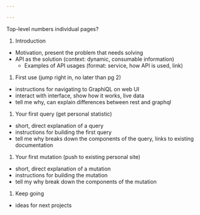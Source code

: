 ```yaml
---

---
```


Top-level numbers individual pages?

1. Introduction
  - Motivation, present the problem that needs solving
  - API as the solution (context: dynamic, consumable information)
    - Examples of API usages (format: service, how API is used, link)
1. First use (jump right in, no later than pg 2)
  - instructions for navigating to GraphiQL on web UI
  - interact with interface, show how it works, live data
  - tell me why, can explain differences between rest and graphql
1. Your first query (get personal statistic)
  - short, direct explanation of a query
  - instructions for building the first query
  - tell me why breaks down the components of the query, links to existing documentation
1. Your first mutation (push to existing personal site)
  - short, direct explanation of a mutation
  - instructions for building the mutation
  - tell my why break down the components of the mutation
1. Keep going
  - ideas for next projects
